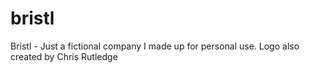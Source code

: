 # bristl
Bristl - Just a fictional company I made up for personal use. Logo also created by Chris Rutledge
